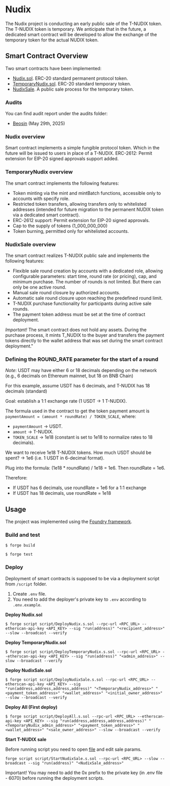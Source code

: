 # Nudix

The Nudix project is conducting an early public sale of the T-NUDIX token. The T-NUDIX token is temporary. We anticipate that in the future, a dedicated smart contract will be developed to allow the exchange of the temporary token for the actual NUDIX token.

## Smart Contract Overview

Two smart contracts have been implemented:

- [Nudix.sol](./src/Nudix.sol). ERC-20 standard permanent protocol token.
- [TemporaryNudix.sol](./src/TemporaryNudix.sol). ERC-20 standard temporary token.
- [NudixSale](./src/NudixSale.sol). A public sale process for the temporary token.

### Audits

You can find audit report under the audits folder:

- [Beosin](./audits/Beosin.pdf) (May 29th, 2025)

### Nudix overview

Smart contract implements a simple fungible protocol token. Which in the future will be issued to users in place of a T-NUDIX. ERC-2612: Permit extension for EIP-20 signed approvals support added.

### TemporaryNudix overview

The smart contract implements the following features:
- Token minting via the mint and mintBatch functions, accessible only to accounts with specify role.
- Restricted token transfers, allowing transfers only to whitelisted addresses (intended for future migration to the permanent NUDIX token via a dedicated smart contract).
- ERC-2612 support: Permit extension for EIP-20 signed approvals.
- Cap to the supply of tokens (1_000_000_000)
- Token burning, permitted only for whitelisted accounts.

### NudixSale overview

The smart contract realizes T-NUDIX public sale and implements the following features:
- Flexible sale round creation by accounts with a dedicated role, allowing configurable parameters: start time, round rate (or pricing), cap, and minimum purchase. The number of rounds is not limited. But there can only be one active round.
- Manual sale round closure by authorized accounts.
- Automatic sale round closure upon reaching the predefined round limit.
- T-NUDIX purchase functionality for participants during active sale rounds.
- The payment token address must be set at the time of contract deployment.

_Important!_ The smart contract does not hold any assets. During the purchase process, it mints T_NUDIX to the buyer and transfers the payment tokens directly to the wallet address that was set during the smart contract deployment."

### Defining the ROUND_RATE parameter for the start of a round

_Note_: USDT may have either 6 or 18 decimals depending on the network (e.g., 6 decimals on Ethereum mainnet, but 18 on BNB Chain)

For this example, assume USDT has 6 decimals, and T-NUDIX has 18 decimals (standard)

Goal: establish a 1:1 exchange rate (1 USDT -> 1 T-NUDIX).

The formula used in the contract to get the token payment amount is `paymentAmount = (amount * roundRate) / TOKEN_SCALE`, where:
  - `paymentAmount` -> USDT.
  - `amount` -> T-NUDIX.
  - `TOKEN_SCALE` -> 1e18 (constant is set to 1e18 to normalize rates to 18 decimals).

We want to receive 1e18 T-NUDIX tokens. How much USDT should be spent? -> 1e6 (i.e. 1 USDT in 6-decimal format).

Plug into the formula: (1e18 * roundRate) / 1e18 = 1e6.
Then roundRate = 1e6.

Therefore:
  - If USDT has 6 decimals, use roundRate = 1e6 for a 1:1 exchange
  - If USDT has 18 decimals, use roundRate = 1e18

## Usage

The project was implemented using the [Foundry framework](https://book.getfoundry.sh/).

### Build and test

```shell
$ forge build
```

```shell
$ forge test
```

### Deploy

Deployment of smart contracts is supposed to be via a deployment script from `/script` folder.

1. Create `.env` file.
2. You need to add the deployer's private key to `.env` according to `.env.example`.

**Deploy Nudix.sol**
```shell
$ forge script script/DeployNudix.s.sol --rpc-url <RPC_URL> --etherscan-api-key <API_KEY> --sig "run(address)" "<recipient_address>" --slow --broadcast --verify
```

**Deploy TemporaryNudix.sol**
```shell
$ forge script script/DeployTemporaryNudix.s.sol --rpc-url <RPC_URL> --etherscan-api-key <API_KEY> --sig "run(address)" "<admin_address>" --slow --broadcast --verify
```

**Deploy NudixSale.sol**
```shell
$ forge script script/DeployNudixSale.s.sol --rpc-url <RPC_URL> --etherscan-api-key <API_KEY> --sig "run(address,address,address,address)" "<TemporaryNudix_address>" "<payment_token_address>" "<wallet_address>" "<initial_owner_address>" --slow --broadcast --verify
```

**Deploy All (First deploy)**
```shell
$ forge script script/DeployAll.s.sol --rpc-url <RPC_URL> --etherscan-api-key <API_KEY> --sig "run(address,address,address,address)" "<TemporaryNudix_admin_address>" "<payment_token_address>" "<wallet_address>" "<sale_owner_address>" --slow --broadcast --verify
```

**Start T-NUDIX sale**

Before running script you need to open [file](./script/StartNudixSale.s.sol) and edit sale params.

```shell
forge script script/StartNudixSale.s.sol --rpc-url <RPC_URL> --slow --broadcast --sig "run(address)" "<NudixSale_address>"
```

Important! You may need to add the 0x prefix to the private key (in .env file - 6070) before running the deployment scripts.